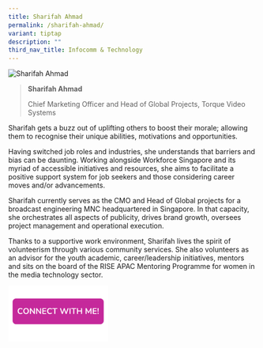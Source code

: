 ```yaml
---
title: Sharifah Ahmad
permalink: /sharifah-ahmad/
variant: tiptap
description: ""
third_nav_title: Infocomm & Technology
---
```

<blockquote>
<p></p>
</blockquote>
<div class="isomer-image-wrapper">
<img style="width: 40%;" height="auto" width="100%" alt="Sharifah Ahmad" src="https://res.cloudinary.com/glide/image/fetch/f_auto,w_1425,h_1425,c_lfill,g_faces/https%3A%2F%2Fstorage.googleapis.com%2Fglide-prod.appspot.com%2Fuploads-v2%2Fm4M9vbe5zXPGyjuflnNi%2Fpub%2FNo0myfE1K5YRFUScbVFn.jpeg">
</div>
<blockquote>
<p></p>
<p><strong>Sharifah Ahmad</strong>
</p>
<p>Chief Marketing Officer and Head of Global Projects, Torque Video Systems</p>
<p></p>
</blockquote>
<p>Sharifah gets a buzz out of uplifting others to boost their morale; allowing
them to recognise their unique abilities, motivations and opportunities.</p>
<p></p>
<p>Having switched job roles and industries, she understands that barriers
and bias can be daunting. Working alongside Workforce Singapore and its
myriad of accessible initiatives and resources, she aims to facilitate
a positive support system for job seekers and those considering career
moves and/or advancements.</p>
<p></p>
<p>Sharifah currently serves as the CMO and Head of Global projects for a
broadcast engineering MNC headquartered in Singapore. In that capacity,
she orchestrates all aspects of publicity, drives brand growth, oversees
project management and operational execution.</p>
<p></p>
<p>Thanks to a supportive work environment, Sharifah lives the spirit of
volunteerism through various community services. She also volunteers as
an advisor for the youth academic, career/leadership initiatives, mentors
and sits on the board of the RISE APAC Mentoring Programme for women in
the media technology sector.</p>
<p></p>
<p></p><a class="isomer-image-wrapper" href="https://form.gov.sg/677f3c643bcc16aeaba5e6f3"><img style="width: 40%;" height="auto" width="100%" alt="" src="/images/CONNECT_WITH_ME.png"></a>
<p></p>